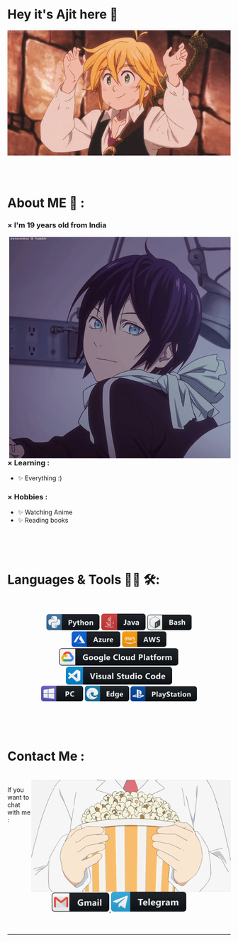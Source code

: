 # Hey it's Ajit here 👋

<div align="center">
<img hight="300" width="700" alt="GIF" align="center" src="https://github.com/ajitlenka30/ajitlenka30/blob/main/assets/208593.gif">
</div>

</br>
</br>
</br>


# About ME 💬 :

### × I'm 19 years old from India

<img hight="400" width="500" alt="GIF" align="right" src="https://github.com/ajitlenka30/ajitlenka30/blob/main/assets/13626.gif">

### × Learning :
- ✨ Everything :)

### × Hobbies :
- ✨ Watching Anime
- ✨ Reading books

</br>
</br>
</br>


# Languages & Tools 👨‍💻 🛠:
</br>

<p align="center">

<!-- For more icons please follow  https://github.com/MikeCodesDotNET/ColoredBadges -->
<img src="https://github.com/ajitlenka30/ajitlenka30/blob/main/assets/icons/python.png" alt="python" width="120" hight="50">
<img src="https://github.com/ajitlenka30/ajitlenka30/blob/main/assets/icons/java.png" alt="java" width="100" hight="50">
<img src="https://github.com/ajitlenka30/ajitlenka30/blob/main/assets/icons/bash.png" alt="bash" width="100" hight="50">
</br>
<img src="https://github.com/ajitlenka30/ajitlenka30/blob/main/assets/icons/azure.png" alt="azure" width="110" hight="50">
<img src="https://github.com/ajitlenka30/ajitlenka30/blob/main/assets/icons/aws.png" alt="aws" width="100" hight="50">
</br>
<img src="https://github.com/ajitlenka30/ajitlenka30/blob/main/assets/icons/google_cloud_platform.png" alt="google_cloud_platform" width="270" hight="50">
<img src="https://github.com/ajitlenka30/ajitlenka30/blob/main/assets/icons/visualstudio_code.png" alt="visualstudio_code" width="240" hight="50">
</br>
<img src="https://github.com/ajitlenka30/ajitlenka30/blob/main/assets/icons/pc.png" alt="pc" width="95" hight="50">
<img src="https://github.com/ajitlenka30/ajitlenka30/blob/main/assets/icons/edge.png" alt="edge" width="100" hight="50">
<img src="https://github.com/ajitlenka30/ajitlenka30/blob/main/assets/icons/playstation@3x.png" alt="playstation" width="150" hight="50">
</p>
</br>
</br>
</br>



# Contact Me :

<p>
 </br>


<img hight="320" width="450" align="right" alt="GIF" src="https://github.com/ajitlenka30/ajitlenka30/blob/main/assets/15682.gif">

If you want to chat with me :

<p align="center" >
<a href="mailto:,ajitlenka30.com">
 <img alt="Gmail" width="130" hight="100" src="https://github.com/ajitlenka30/ajitlenka30/blob/main/assets/icons/gmail.png" />
</a>
<a href="https://t.me/HyperNotAjitX97/">
  <img alt="Telegram" width="170" hight="100" src="https://github.com/ajitlenka30/ajitlenka30/blob/main/assets/icons/telegram.png" />
</br>
</br>
</br>
</a>
 </p>

*************

